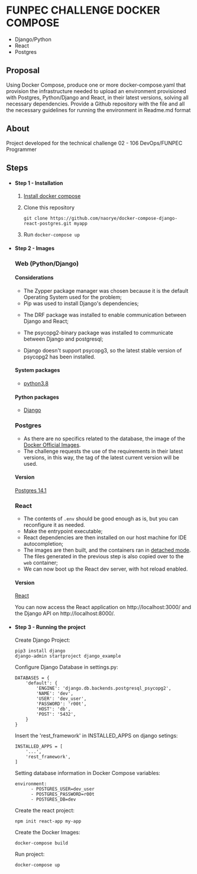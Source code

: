 # FUNPEC CHALLENGE DOCKER COMPOSE

* Django/Python
* React
* Postgres

## Proposal

Using Docker Compose, produce one or more docker-compose.yaml that provision the infrastructure needed to upload an environment provisioned with Postgres, Python/Django and React, in their latest versions, solving all necessary dependencies. Provide a Github repository with the file and all the necessary guidelines for running the environment in Readme.md format



## About

Project developed for the technical challenge 02 - 106 DevOps/FUNPEC Programmer



## Steps



* #### Step 1 - Installation

  1. [Install docker compose](https://docs.docker.com/compose/install/)

  2. Clone this repository

     ```shell
     git clone https://github.com/naorye/docker-compose-django-react-postgres.git myapp
     ```

  3. Run `docker-compose up`

     

* #### Step 2 - Images

  ### Web (Python/Django)

  #### Considerations

  * The Zypper package manager was chosen because it is the default Operating System used for the problem;
  * Pip was used to install Django's dependencies;

  - The DRF package was installed to enable communication between Django and React; 

  - The psycopg2-binary package was installed to communicate between Django and postgresql; 

  - Django doesn't support psycopg3, so the latest stable version of psycopg2 has been installed. 

    

  #### System packages

  - [python3.8](https://www.python.org/)

  #### Python packages

  - [Django](https://www.djangoproject.com/)

  ### Postgres

  - As there are no specifics related to the database, the image of the [Docker Official Images](https://docs.docker.com/docker-hub/official_images/).
  - The challenge requests the use of the requirements in their latest versions, in this way, the tag of the latest current version will be used.

  #### Version

  [Postgres 14.1](https://www.postgresql.org/)

  ### React

  * The contents of `.env` should be good enough as is, but you can reconfigure it as needed.
  * Make the entrypoint executable;
  * React dependencies are then installed on our host machine for IDE autocompletion;
  * The images are then built, and the containers ran in [detached mode](https://docs.docker.com/engine/reference/run/#detached--d). The files generated in the previous step is also copied over to the `web` container;
  * We can now boot up the React dev server, with hot reload enabled.

  #### Version

  [React](https://reactjs.org/)

  You can now access the React application on http://localhost:3000/ and the Django API on http://localhost:8000/. 

* #### Step 3 - Running the project

  Create Django Project:

  ```shell
  pip3 install django 
  django-admin startproject django_example
  ```

  Configure Django Database in settings.py:

  ```
  DATABASES = {
      'default': {
          'ENGINE': 'django.db.backends.postgresql_psycopg2',
          'NAME': 'dev',
          'USER': 'dev_user',
          'PASSWORD': 'r00t',
          'HOST': 'db',
          'POST': '5432',
      }
  }
  ```

  Insert the 'rest_framework' in INSTALLED_APPS on django setings:

  ```
  INSTALLED_APPS = [
      '...',
      'rest_framework',
  ]
  ```
  
  Setting database information in Docker Compose variables:
  
  ```shell
  environment:
        - POSTGRES_USER=dev_user
        - POSTGRES_PASSWORD=r00t
        - POSTGRES_DB=dev
  ```
  
  Create the react project:
  
  ```shell
  npm init react-app my-app
  ```
  
  Create the Docker Images:
  
  ```shell
  docker-compose build
  ```
  
  Run project:
  
  ```shell
  docker-compose up
  ```

